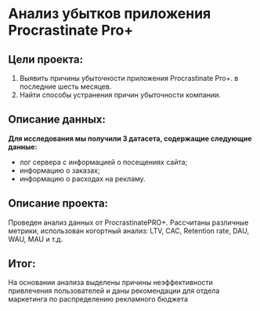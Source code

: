 # Анализ убытков приложения Procrastinate Pro+

## Цели проекта:
 1. Выявить причины убыточности приложения Procrastinate Pro+. в последние шесть месяцев.
 2. Найти способы устранения причин убыточности компании.
   
## Описание данных:
**Для исследования мы получили 3 датасета, содержащие следующие данные:**
 - лог сервера с информацией о посещениях сайта;
 - информацию о заказах;
 - информацию о расходах на рекламу.

## Описание проекта:
Проведен анализ данных от ProcrastinatePRO+.
Рассчитаны различные метрики, использован когортный анализ: LTV, CAC, Retention rate, DAU, WAU, MAU и т.д.   
## Итог:
На основании анализа выделены причины неэффективности привлечения пользователей и даны рекомендации для отдела маркетинга по распределению рекламного бюджета
